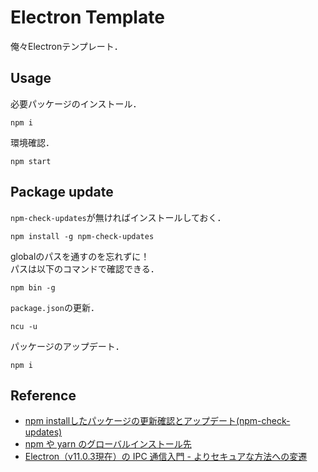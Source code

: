 # Electron Template

俺々Electronテンプレート．

## Usage
必要パッケージのインストール．
```
npm i
```

環境確認．
```
npm start
```

## Package update
```npm-check-updates```が無ければインストールしておく．
```
npm install -g npm-check-updates
```
globalのパスを通すのを忘れずに！  
パスは以下のコマンドで確認できる．
```
npm bin -g
```

```package.json```の更新．
```
ncu -u
```

パッケージのアップデート．
```
npm i
```

## Reference
- [npm installしたパッケージの更新確認とアップデート(npm-check-updates)](https://dackdive.hateblo.jp/entry/2016/10/10/095800)
- [npm や yarn のグローバルインストール先](https://kantaro-cgi.com/blog/nodejs/npm_and_yarn_global_install_path.html)
- [Electron（v11.0.3現在）の IPC 通信入門 - よりセキュアな方法への変遷](https://qiita.com/hibara/items/c59fb6924610fc22a9db#comments)